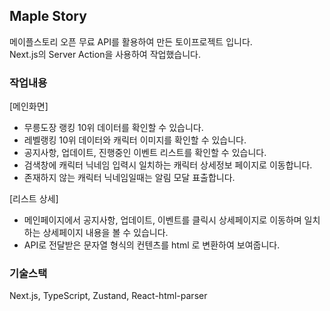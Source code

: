 ## Maple Story

메이플스토리 오픈 무료 API를 활용하여 만든 토이프로젝트 입니다.  
Next.js의 Server Action을 사용하여 작업했습니다.

### 작업내용

[메인화면]

- 무릉도장 랭킹 10위 데이터를 확인할 수 있습니다.
- 레벨랭킹 10위 데이터와 캐릭터 이미지를 확인할 수 있습니다.
- 공지사항, 업데이트, 진행중인 이벤트 리스트를 확인할 수 있습니다.
- 검색창에 캐릭터 닉네임 입력시 일치하는 캐릭터 상세정보 페이지로 이동합니다.
- 존재하지 않는 캐릭터 닉네임일때는 알림 모달 표출합니다.

[리스트 상세]

- 메인페이지에서 공지사항, 업데이트, 이벤트를 클릭시 상세페이지로 이동하며 일치하는 상세페이지 내용을 볼 수 있습니다.
- API로 전달받은 문자열 형식의 컨텐츠를 html 로 변환하여 보여줍니다.

### 기술스택

Next.js, TypeScript, Zustand, React-html-parser
